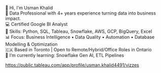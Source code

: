   👋 Hi, I'm Usman Khalid  
  🎯 Data Professional with 4+ years experience turning data into business impact.  
  💻 Certified Google BI Analyst  
  🧰 Skills: Python, SQL, Tableau, Snowflake, AWS, GCP, BigQuery, Excel  
  📊 Focus: Business Intelligence • Data Quality • Automation • Database Modelling & Optimization  
  🇨🇦 Based in Toronto | Open to Remote/Hybrid/Office Roles in Ontario  
  🌱 I’m currently learning: Snowflake Gen AI, ETL Pipelines  

https://public.tableau.com/app/profile/usman.khalid4491/vizzes
